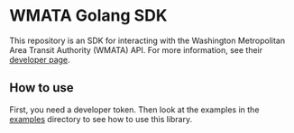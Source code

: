 # WMATA Golang SDK

This repository is an SDK for interacting with the Washington Metropolitan Area
Transit Authority (WMATA) API. For more information, see their [developer page](https://developer.wmata.com/).

## How to use

First, you need a developer token. Then look at the examples in the [examples](examples)
directory to see how to use this library.
